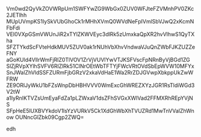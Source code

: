 Vm0wd2QyVkZOVWRpUm1SWFYwZG9WbGx0ZUV0WFJteFZVMnhPV0ZKc2JETlhh
MUpUVmpKS1IySkVUbGhoCk1rMHhXVmQ0WVdNeFpIVmlSbVJwQ2xKcmNFbFdi
VEI0VXpGSmVWUnJiR2xTYlZKWVEyc3dlRk5zUmxkaQpXR2hvVlhwS1QyTXha
SFZTYkdScFVteHdkMUV5ZUV0ak1rNUhVbXhvVndwaVJuQnZWbFJKZUZZeFNY
aGoKUld4VllrWmFjRlZ0TlVOV1ZrVjVUVlYwVTJKSFVscFpNRnByVjBGd1ZG
SlZjRVpXYlhSVFV6RlZlRk51ClNrOEtWbTFTYjFWcVRtOVdSbEpWVW10MFYx
SnJWalZhVldSSFZURmFjbGRzV2xkaVdHaE1Wa2RrZDJGVwpXbkppUkZwWFRW
ZE9ORlJyWkU1bFZsWnpDbHBHVVV0WmExcGhWREZXYzJGR1RsTldiWGd3V2tW
a1IyRnIKTVZsUmEyaFdZa1pLZWxaV1dsZFhSVGxXWlVad2FFMXRhREpYVjNS
SFpHeE5lUXBVYkdoV1lsYzVURkV5Ck1XdGhWbXhTVUZRd1MwTnVValZhWnow
OUNncGlZbk09Cgp2ZWQ=

edh